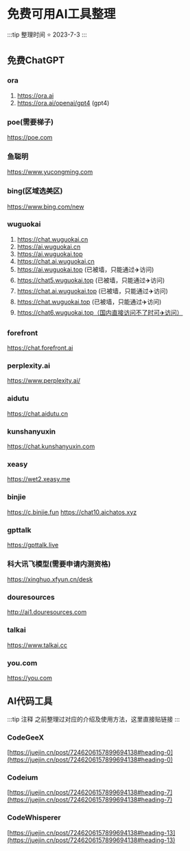 
# 免费可用AI工具整理

:::tip 整理时间
 ⭐️ 2023-7-3
:::

## 免费ChatGPT

### ora
1. https://ora.ai
2. https://ora.ai/openai/gpt4 (gpt4)

### poe(需要梯子)
https://poe.com

### 鱼聪明
https://www.yucongming.com

### bing(区域选美区)
https://www.bing.com/new

### wuguokai
1. https://chat.wuguokai.cn
2. https://ai.wuguokai.cn
3. https://ai.wuguokai.top
4. https://chat.ai.wuguokai.cn
5. https://ai.wuguokai.top (已被墙，只能通过✈️访问)
6. https://chat5.wuguokai.top (已被墙，只能通过✈️访问)
7. https://chat.ai.wuguokai.top (已被墙，只能通过✈️访问)
8. https://chat.wuguokai.top (已被墙，只能通过✈️访问)
9. https://chat6.wuguokai.top（国内直接访问不了时可✈️访问）

### forefront
https://chat.forefront.ai

### perplexity.ai
https://www.perplexity.ai/

### aidutu
https://chat.aidutu.cn

### kunshanyuxin
https://chat.kunshanyuxin.com

### xeasy
https://wet2.xeasy.me

### binjie
https://c.binjie.fun
https://chat10.aichatos.xyz

### gpttalk
https://gpttalk.live

### 科大讯飞模型(需要申请内测资格)
https://xinghuo.xfyun.cn/desk

### douresources
http://ai1.douresources.com

### talkai
https://www.talkai.cc

### you.com
https://you.com



## AI代码工具
:::tip 注释
之前整理过对应的介绍及使用方法，这里直接贴链接
:::

### CodeGeeX
[https://juejin.cn/post/7246206157899694138#heading-0](https://juejin.cn/post/7246206157899694138#heading-0)

### Codeium
[https://juejin.cn/post/7246206157899694138#heading-7](https://juejin.cn/post/7246206157899694138#heading-7)

### CodeWhisperer
[https://juejin.cn/post/7246206157899694138#heading-13](https://juejin.cn/post/7246206157899694138#heading-13)